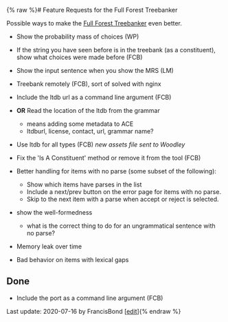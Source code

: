 {% raw %}# Feature Requests for the Full Forest Treebanker

Possible ways to make the [Full Forest Treebanker](https://blog.inductorsoftware.com/docsproto/tools/FftbTop) even better.

- Show the probability mass of choices (WP)
- If the string you have seen before is in the treebank (as a
constituent), show what choices were made before (FCB)
- Show the input sentence when you show the MRS (LM)
- Treebank remotely (FCB), sort of solved with nginx
- Include the ltdb url as a command line argument (FCB)
- **OR** Read the location of the ltdb from the grammar
  
  - means adding some metadata to ACE
  - ltdburl, license, contact, url, grammar name?
- Use ltdb for all types (FCB) *new assets file sent to Woodley*
- Fix the 'Is A Constituent' method or remove it from the tool (FCB)
- Better handling for items with no parse (some subset of the
following):
  - Show which items have parses in the list
  - Include a next/prev button on the error page for items with no
parse.
  - Skip to the next item with a parse when accept or reject is
selected.
- show the well-formedness
  - what is the correct thing to do for an ungrammatical sentence
with no parse?
- Memory leak over time
- Bad behavior on items with lexical gaps

## Done

- Include the port as a command line argument (FCB)

Last update: 2020-07-16 by FrancisBond [[edit](https://github.com/delph-in/docs/wiki/FftbWishlist/_edit)]{% endraw %}